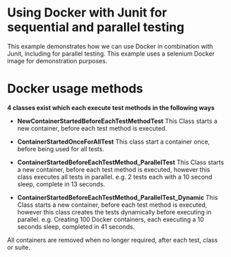 # Using Docker with Junit for sequential and parallel testing

This example demonstrates how we can use Docker in combination with Junit, including for parallel testing.
This example uses a selenium Docker image for demonstration purposes.


# Docker usage methods
**4 classes exist which each execute test methods in the following ways**
- **NewContainerStartedBeforeEachTestMethodTest**
This Class starts a new container, before each test method is executed.

- **ContainerStartedOnceForAllTest**
This class start a container once, before being used for all tests.

- **ContainerStartedBeforeEachTestMethod_ParallelTest**
This Class starts a new container, before each test method is executed, however this class executes all tests in parallel.
e.g. 2 tests each with a 10 second sleep, complete in 13 seconds.

- **ContainerStartedBeforeEachTestMethod_ParallelTest_Dynamic**
This Class starts a new container, before each test method is executed, however this class creates the tests dynamically before executing in parallel.
e.g. Creating 100 Docker containers, each executing a 10 seconds sleep, completed in 41 seconds.

All containers are removed when no longer required, after each test, class or suite.